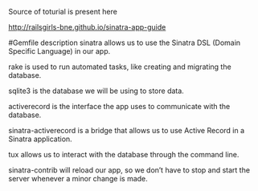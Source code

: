 Source of toturial is present here

http://railsgirls-bne.github.io/sinatra-app-guide

#Gemfile description
sinatra allows us to use the Sinatra DSL (Domain Specific Language) in our app.

rake is used to run automated tasks, like creating and migrating the database.

sqlite3 is the database we will be using to store data.

activerecord is the interface the app uses to communicate with the database.

sinatra-activerecord is a bridge that allows us to use Active Record in a Sinatra application.

tux allows us to interact with the database through the command line.

sinatra-contrib will reload our app, so we don’t have to stop and start the server whenever a minor change is made.
